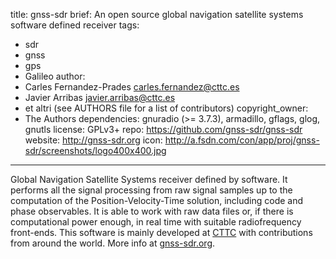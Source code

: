 title: gnss-sdr
brief: An open source global navigation satellite systems software defined receiver
tags:
  - sdr
  - gnss
  - gps
  - Galileo
author:
  - Carles Fernandez-Prades <carles.fernandez@cttc.es>
  - Javier Arribas <javier.arribas@cttc.es>
  - et altri (see AUTHORS file for a list of contributors)
copyright_owner:
  - The Authors
dependencies: gnuradio (>= 3.7.3), armadillo, gflags, glog, gnutls
license: GPLv3+
repo: https://github.com/gnss-sdr/gnss-sdr
website: http://gnss-sdr.org
icon: http://a.fsdn.com/con/app/proj/gnss-sdr/screenshots/logo400x400.jpg
---
Global Navigation Satellite Systems receiver defined by software. It performs all the signal 
processing from raw signal samples up to the computation of the Position-Velocity-Time solution, 
including code and phase observables. It is able to work with raw data files or, if there is 
computational power enough, in real time with suitable radiofrequency front-ends. This software 
is mainly developed at [CTTC](http://www.cttc.es "Centre Tecnologic de Telecomunicacions de Catalunya")
with contributions from around the world. More info at [gnss-sdr.org](http://gnss-sdr.org "GNSS-SDR's Homepage").

